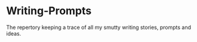 # Writing-Prompts
The repertory keeping a trace of all my smutty writing stories, prompts and ideas.
